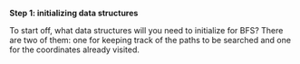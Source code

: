 <!--{Start with Data Structures}-->

<!--concepts={lists.mdx}-->

<!--badges={Algorithms:20,Python:10}-->

**Step 1: initializing data structures**

To start off, what data structures will you need to initialize for BFS? There are two of them: one for keeping track of the paths to be searched and one for the coordinates already visited.

